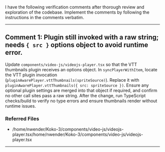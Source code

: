 I have the following verification comments after thorough review and exploration of the codebase. Implement the comments by following the instructions in the comments verbatim.

---
## Comment 1: Plugin still invoked with a raw string; needs `{ src }` options object to avoid runtime error.

Update `components/video-js/videojs-player.tsx` so that the VTT thumbnails plugin receives an options object. In `syncPlayerWithItem`, locate the VTT plugin invocation (`pluginAwarePlayer.vttThumbnails(spriteSource)`). Replace it with `pluginAwarePlayer.vttThumbnails({ src: spriteSource })`. Ensure any optional plugin settings are merged into that object if required, and confirm no other call sites pass a raw string. After the change, run TypeScript checks/build to verify no type errors and ensure thumbnails render without runtime issues.

### Referred Files
- /home/nwender/Koko-3/components/video-js/videojs-player.tsx/home/nwender/Koko-3/components/video-js/videojs-player.tsx
---